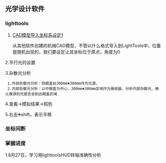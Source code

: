 ## 光学设计软件

### lighttools

1. [CAD模型导入坐标系设定1](https://b23.tv/dtSV1ro)

   从其他软件创建的机械CAD模型，不管以什么格式导入到LightTools中，位置是随机出现的，我们要设定让其坐标位于原点，角度为0

2.平行光的设置

3.杂散光分析

     1.外部杂散光分析：将眼盒处300mm✖️300mm作为光源，
     2.内部杂散光分析：以中眼盒为中心，300mm✖️300mm区域作为接收器，分析内部杂散光，确认像源的光是否会到达眼盒区域

4.查看→模拟结果→假色

5.右击➕shift。表示平移

### 坐标间断

### 掌握进度
1.8月27日，学习用lighttoolsHUD转轴准确性分析

